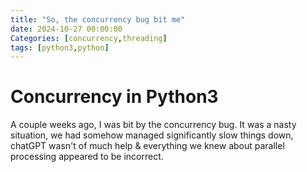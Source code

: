 ```yaml
---
title: "So, the concurrency bug bit me"
date: 2024-10-27 00:00:00
Categories: [concurrency,threading]
tags: [python3,python]
---
```


# Concurrency in Python3

A couple weeks ago, I was bit by the concurrency bug. It was a nasty situation, we had somehow managed significantly slow things down, chatGPT wasn't of much help & everything we knew about parallel processing appeared to be incorrect.
